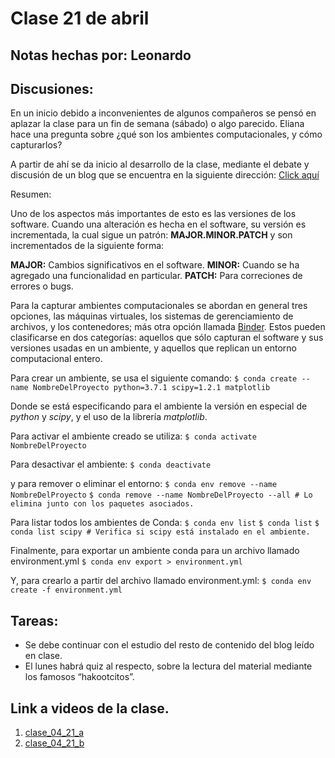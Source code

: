 # Clase 21 de abril

## Notas hechas por: Leonardo

## Discusiones:

En un inicio debido a inconvenientes de algunos compañeros se pensó en aplazar la clase para un fin de semana (sábado) o algo parecido. Eliana hace una pregunta sobre ¿qué son los ambientes computacionales, y cómo capturarlos?

A partir de ahí se da inicio al desarrollo de la clase, mediante el debate y discusión de un blog que se encuentra en la siguiente dirección: 
[Click aquí](https://the-turing-way.netlify.app/reproducible-research/renv.html)

Resumen:


Uno de los aspectos más importantes de esto es las versiones de los software. Cuando una alteración es hecha en el software, su versión es incrementada, la cual sigue un patrón:
**MAJOR.MINOR.PATCH** y son incrementados de la siguiente forma:


**MAJOR:** Cambios significativos en el software.
**MINOR:** Cuando se ha agregado una funcionalidad en particular.
**PATCH:** Para correciones de errores o bugs.

Para la capturar ambientes computacionales se abordan en general tres opciones, las máquinas virtuales, los sistemas de gerenciamiento de archivos, y los contenedores; más otra opción llamada [Binder](https://mybinder.org/). Estos pueden clasificarse en dos categorías: aquellos que sólo capturan el software y sus versiones usadas en un ambiente, y aquellos que replican un entorno computacional entero. 


Para crear un ambiente, se usa el siguiente comando:
`$ conda create --name NombreDelProyecto python=3.7.1 scipy=1.2.1 matplotlib` 

Donde se está especificando para el ambiente la versión en especial de *python* y *scipy*, y el uso de la librería *matplotlib*.

Para activar el ambiente creado se utiliza:
`$ conda activate NombreDelProyecto`

Para desactivar el ambiente:
`$ conda deactivate`

y para remover o eliminar el entorno:
`$ conda env remove --name NombreDelProyecto`
`$ conda remove --name NombreDelProyecto --all # Lo elimina junto con los paquetes asociados.`

Para listar todos los ambientes de Conda:
`$ conda env list`
`$ conda list`
`$ conda list scipy # Verifica si scipy está instalado en el ambiente.`

Finalmente, para exportar un ambiente conda para un archivo llamado environment.yml
`$ conda env export > environment.yml`

Y, para crearlo a partir del archivo llamado environment.yml:
`$ conda env create -f environment.yml`


## Tareas:

   * Se debe continuar con el estudio del resto de contenido del blog leído en clase.‌
   * El lunes habrá quiz al respecto, sobre la lectura del material mediante los famosos “hakootcitos”.‌ 
   
## Link a videos de la clase.

1. [clase_04_21_a](https://drive.google.com/file/d/1S1Z6_jxkB58ijVXqKuLPQ6wTJyNylycD/view?usp=sharing)‌
1. [clase_04_21_b](https://drive.google.com/file/d/176a08T37URB0Nma6ImQIFaHtQkw1hby4/view?usp=sharing)


